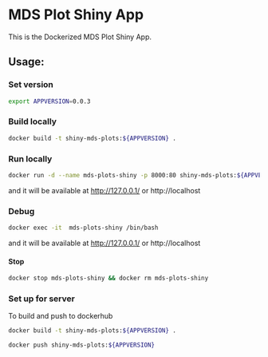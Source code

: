 MDS Plot Shiny App
=======================

This is the Dockerized MDS Plot Shiny App.

## Usage:

### Set version

```sh
export APPVERSION=0.0.3
```


### Build locally

```sh
docker build -t shiny-mds-plots:${APPVERSION} .
```

### Run locally 

```sh
docker run -d --name mds-plots-shiny -p 8000:80 shiny-mds-plots:${APPVERSION}
```

and it will be available at http://127.0.0.1/ or http://localhost


### Debug
```sh
docker exec -it  mds-plots-shiny /bin/bash
```


and it will be available at http://127.0.0.1/ or http://localhost


#### Stop

```sh
docker stop mds-plots-shiny && docker rm mds-plots-shiny
```

### Set up for server
To build and push to dockerhub

```sh
docker build -t shiny-mds-plots:${APPVERSION} .
```
```sh
docker push shiny-mds-plots:${APPVERSION}
```
